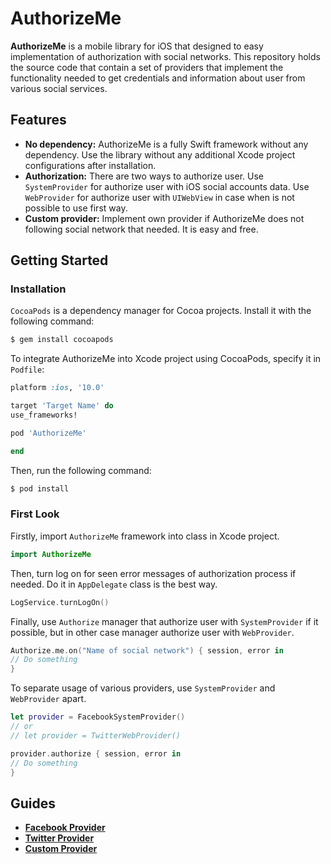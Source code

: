 # AuthorizeMe

**AuthorizeMe** is a mobile library for iOS that designed to easy implementation of authorization with social networks. This repository holds the source code that contain a set of providers that implement the functionality needed to get credentials and information about user from various social services.

## Features

* **No dependency:** AuthorizeMe is a fully Swift framework without any dependency. Use the library without any additional Xcode project configurations after installation.
* **Authorization:** There are two ways to authorize user. Use `SystemProvider` for authorize user with iOS social accounts data. Use `WebProvider` for authorize user with `UIWebView` in case when is not possible to use first way.
* **Custom provider:** Implement own provider if AuthorizeMe does not following social network that needed. It is easy and free.

## Getting Started

### Installation

`CocoaPods` is a dependency manager for Cocoa projects. Install it with the following command:

```bash
$ gem install cocoapods
```

To integrate AuthorizeMe into Xcode project using CocoaPods, specify it in `Podfile`:

```ruby
platform :ios, '10.0'

target 'Target Name' do
use_frameworks!

pod 'AuthorizeMe'

end
```

Then, run the following command:

```bash
$ pod install
```

### First Look

Firstly, import `AuthorizeMe` framework into class in Xcode project.

````swift
import AuthorizeMe
````

Then, turn log on for seen error messages of authorization process if needed. Do it in `AppDelegate` class is the best way.

````swift
LogService.turnLogOn()
````

Finally, use `Authorize` manager that authorize user with `SystemProvider` if it possible, but in other case manager authorize user with `WebProvider`.

````swift
Authorize.me.on("Name of social network") { session, error in
// Do something
}
````

To separate usage of various providers, use `SystemProvider` and `WebProvider` apart.

````swift
let provider = FacebookSystemProvider() 
// or 
// let provider = TwitterWebProvider()

provider.authorize { session, error in
// Do something
}
````

## Guides

* **[Facebook Provider](https://github.com/radislavcrechet/AuthorizeMe/wiki/Facebook-Provider)**
* **[Twitter Provider](https://github.com/radislavcrechet/AuthorizeMe/wiki/Twitter-Provider)**
* **[Custom Provider](https://github.com/radislavcrechet/AuthorizeMe/wiki/Custom-Provider)**
